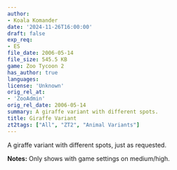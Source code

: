 ```yaml
---
author:
- Koala Komander
date: '2024-11-26T16:00:00'
draft: false
exp_req:
- ES
file_date: 2006-05-14
file_size: 545.5 KB
game: Zoo Tycoon 2
has_author: true
languages:
license: 'Unknown'
orig_rel_at:
- 'ZooAdmin'
orig_rel_date: 2006-05-14
summary: A giraffe variant with different spots.
title: Giraffe Variant
zt2tags: ["All", "ZT2", "Animal Variants"]
---
```

A giraffe variant with different spots, just as requested.  

**Notes:** Only shows with game settings on medium/high.
